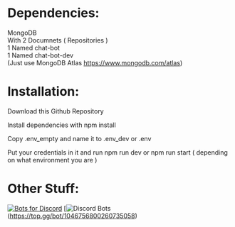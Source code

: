 #  Dependencies:

MongoDB <br>
With 2 Documnets ( Repositories ) <br>
1 Named chat-bot <br>
1 Named chat-bot-dev <br>
(Just use MongoDB Atlas https://www.mongodb.com/atlas)

#  Installation:

Download this Github Repository 

Install dependencies with npm install

Copy .env_empty and name it to .env_dev or .env

Put your credentials in it and run npm run dev or npm run start ( depending on what environment you are )

# Other Stuff:

 [![Bots for Discord](https://discords.com/bots/api/bot/1046756800260735058/widget)](https://discords.com/bots/bots/1046756800260735058)
 [![Discord Bots](https://top.gg/api/widget/1046756800260735058.svg)(https://top.gg/bot/1046756800260735058)
